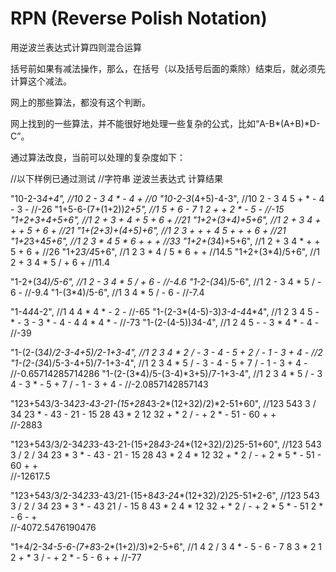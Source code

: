# RPN  (Reverse Polish Notation)
用逆波兰表达式计算四则混合运算

括号前如果有减法操作，那么，在括号（以及括号后面的乘除）结束后，就必须先计算这个减法。

网上的那些算法，都没有这个判断。

网上找到的一些算法，并不能很好地处理一些复杂的公式，比如“A-B*(A+B)*D-C”。

通过算法改良，当前可以处理的复杂度如下：

//以下样例已通过测试
//字符串				逆波兰表达式						计算结果

"10-2-3*4+4",				//10 2 - 3 4 * - 4 +					//0
"10-2-3*(4+5)-4-3",			//10 2 - 3 4 5 + * - 4 - 3 -				//-26
"1+5-6-(7+(1+2))*2+5",			//1 5 + 6 - 7 1 2 + + 2 * - 5 -				//-15
"1+2+3+4+5+6",				//1 2 + 3 + 4 + 5 + 6 + 				//21
"1+2+(3+4)+5+6",			//1 2 + 3 4 + + + 5 + 6 +				//21
"1+(2+3)+(4+5)+6",			//1 2 3 + + + 4 5 + + + 6 +				//21
"1+2*3+4*5+6",				//1 2 3 * 4 5 * 6 + + +					//33
"1+2+(3*4)+5+6",			//1 2 + 3 4 * + + 5 + 6 +				//26
"1+2*3/4*5+6",				//1 2 3 * 4 / 5 * 6 + +					//14.5
"1+2+(3*4)/5+6",			//1 2 + 3 4 * 5 / + 6 +					//11.4

"1-2+(3*4)/5-6",			//1 2 - 3 4 * 5 / + 6 -					//-4.6
"1-2-(3*4)/5-6",			//1 2 - 3 4 * 5 / - 6 -					//-9.4
"1-(3*4)/5-6",				//1 3 4 * 5 / - 6 -					//-7.4

"1-4*4*4-2",				//1 4 4 * 4 * - 2 -					//-65
"1-(2-3*(4-5)-3)*3-4-4*4*4",		//1 2 3 4 5 - * - 3 - 3 * - 4 - 4 4 * 4 * -		//-73
"1-(2-(4-5))*3*4-4",			//1 2 4 5 - - 3 * 4 * - 4 -				//-39


"1-(2-(3*4)/2-3-4+5)/2-1+3-4",		//1 2 3 4 * 2 / - 3 - 4 - 5 + 2 / - 1 - 3 + 4 -		//2
"1-(2-(3*4)/5-3-4+5)/7-1+3-4",		//1 2 3 4 * 5 / - 3 - 4 - 5 + 7 / - 1 - 3 + 4 -		//-0.65714285714286
"1-(2-(3*4)/5-(3-4)*3+5)/7-1+3-4",	//1 2 3 4 * 5 / - 3 4 - 3 * - 5 + 7 / - 1 - 3 + 4 -	//-2.0857142857143

"123+543/3-34*23-43-21-(15+28*43-2*(12+32)/2)*2-51+60",
//123 543 3 / 34 23 * - 43 - 21 - 15 28 43 * 2 12 32 + * 2 / - + 2 * - 51 - 60 + +		
//-2883

"123+543/3/2-34*23*3-43-21-(15+28*43-2*4*(12+32)/2)*2*5-51+60",
//123 543 3 / 2 / 34 23 * 3 * - 43 - 21 - 15 28 43 * 2 4 * 12 32 + * 2 / - + 2 * 5 * - 51 - 60 + +	
//-12617.5

"123+543/3/2-34*23*3-43/21-(15+8*43-2*4*(12+32)/2)*2*5-51*2-6",
//123 543 3 / 2 / 34 23 * 3 * - 43 21 / - 15 8 43 * 2 4 * 12 32 + * 2 / - + 2 * 5 * - 51 2 * - 6 - +	
//-4072.5476190476


"1+4/2-3*4-5-6-(7+8*3-2*(1+2)/3)*2-5+6",
//1 4 2 / 3 4 * - 5 - 6 - 7 8 3 * 2 1 2 + * 3 / - + 2 * - 5 - 6 + +
//-77

